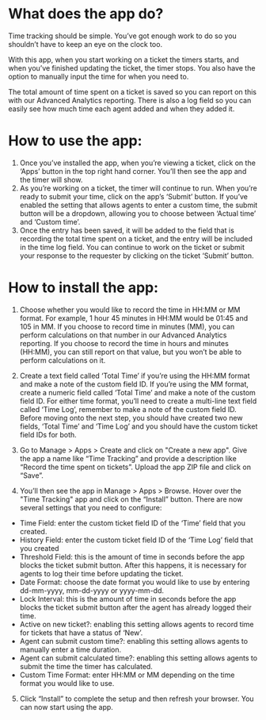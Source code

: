 # What does the app do?

Time tracking should be simple. You’ve got enough work to do so you shouldn’t have to keep an eye on the clock too. 

With this app, when you start working on a ticket the timers starts, and when you’ve finished updating the ticket, the timer stops. You also have the option to manually input the time for when you need to.

The total amount of time spent on a ticket is saved so you can report on this with our Advanced Analytics reporting. There is also a log field so you can easily see how much time each agent added and when they added it.

# How to use the app:

1. Once you’ve installed the app, when you’re viewing a ticket, click on the ‘Apps’ button in the top right hand corner. You’ll then see the app and the timer will show.
2. As you’re working on a ticket, the timer will continue to run. When you’re ready to submit your time, click on the app’s ‘Submit’ button. If you’ve enabled the setting that allows agents to enter a custom time, the submit button will be a dropdown, allowing you to choose between ‘Actual time’ and ‘Custom time’.
3. Once the entry has been saved, it will be added to the field that is recording the total time spent on a ticket, and the entry will be included in the time log field. You can continue to work on the ticket or submit your response to the requester by clicking on the ticket ‘Submit’ button.

# How to install the app:

1. Choose whether you would like to record the time in HH:MM or MM format.
For example, 1 hour 45 minutes in HH:MM would be 01:45 and 105 in MM.
If you choose to record time in minutes (MM), you can perform calculations on that number in our Advanced Analytics reporting. If you choose to record the time in hours and minutes (HH:MM), you can still report on that value, but you won’t be able to perform calculations on it.

2. Create a text field called ‘Total Time’ if you’re using the HH:MM format and make a note of the custom field ID. If you’re using the MM format, create a numeric field called ‘Total Time’ and make a note of the custom field ID. For either time format, you’ll need to create a multi-line text field called ‘Time Log’, remember to make a note of the custom field ID.
Before moving onto the next step, you should have created two new fields, ‘Total Time’ and ‘Time Log’ and you should have the custom ticket field IDs for both.

3. Go to Manage > Apps > Create and click on "Create a new app". Give the app a name like “Time Tracking” and provide a description like “Record the time spent on tickets”. Upload the app ZIP file and click on “Save”.

4. You’ll then see the app in Manage > Apps > Browse.  Hover over the "Time Tracking" app and click on the “Install” button. There are now several settings that you need to configure:
 * Time Field: enter the custom ticket field ID of the ‘Time’ field that you created.
 * History Field: enter the custom ticket field ID of the ‘Time Log’ field that you created
 * Threshold Field: this is the amount of time in seconds before the app blocks the ticket submit button. After this happens, it is necessary for agents to log their time before updating the ticket.
 * Date Format: choose the date format you would like to use by entering dd-mm-yyyy, mm-dd-yyyy or yyyy-mm-dd.
 * Lock Interval: this is the amount of time in seconds before the app blocks the ticket submit button after the agent has already logged their time.
 * Active on new ticket?: enabling this setting allows agents to record time for tickets that have a status of ‘New’.
 * Agent can submit custom time?: enabling this setting allows agents to manually enter a time duration.
 * Agent can submit calculated time?: enabling this setting allows agents to submit the time the timer has calculated.
 * Custom Time Format: enter HH:MM or MM depending on the time format you would like to use.

5. Click “Install” to complete the setup and then refresh your browser. You can now start using the app.
